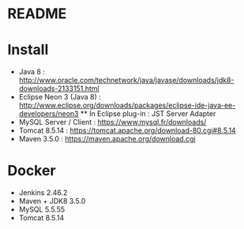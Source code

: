 README
=======

# Install

* Java 8 : http://www.oracle.com/technetwork/java/javase/downloads/jdk8-downloads-2133151.html
* Eclipse Neon 3 (Java 8) : http://www.eclipse.org/downloads/packages/eclipse-ide-java-ee-developers/neon3
** In Eclipse plug-in : JST Server Adapter 
* MySQL Server / Client : https://www.mysql.fr/downloads/
* Tomcat 8.5.14 : https://tomcat.apache.org/download-80.cgi#8.5.14
* Maven 3.5.0 : https://maven.apache.org/download.cgi

# Docker

* Jenkins 2.46.2
* Maven + JDK8 3.5.0
* MySQL 5.5.55
* Tomcat 8.5.14
